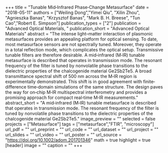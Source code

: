 +++
title = "Tunable Mid‐Infrared Phase‐Change Metasurface"
date = "2018-05-11"
authors = ["Weiling Dong","Yimei Qiu", "Xilin Zhou", "Agnieszka Banas", "Krzysztof Banas", "Mark B. H. Breese", "Tun Cao","Robert E. Simpson"]
publication_types = ["2"]
publication = "Advanced Optical Materials, "
publication_short = "Advanced Optical Materials"
abstract = "The intense light–matter interaction of plasmonic metasurfaces provides an appealing platform for optical sensing. To date, most metasurface sensors are not spectrally tuned. Moreover, they operate in a total reflection mode, which complicates the optical setup. Transmissive tunable filters are therefore desirable. A mid‐infrared (M‐IR) tunable metasurface is described that operates in transmission mode. The resonant frequency of the filter is tuned by nonvolatile phase transitions to the dielectric properties of the chalcogenide material Ge2Sb2Te5. A broad transmittance spectral shift of 500 nm across the M‐IR region is experimentally demonstrated. This shift is in good agreement with finite‐difference time‐domain simulations of the same structure. The design paves the way for on‐chip M‐IR multispectral interferometry and provides a promising approach for compact real‐time M‐IR measurements."
abstract_short = "A mid‐infrared (M‐IR) tunable metasurface is described that operates in transmission mode. The resonant frequency of the filter is tuned by nonvolatile phase transitions to the dielectric properties of the chalcogenide material Ge2Sb2Te5."
image_preview = ""
selected = false
projects = ["Metasurface"]
tags = ["metasurface","FTIR", "microscopy"]
url_pdf = ""
url_preprint = ""
url_code = ""
url_dataset = ""
url_project = ""
url_slides = ""
url_video = ""
url_poster = ""
url_source = "https://doi.org/10.1002/adom.201701346"
math = true
highlight = true
[header]
image = ""
caption = ""
+++
